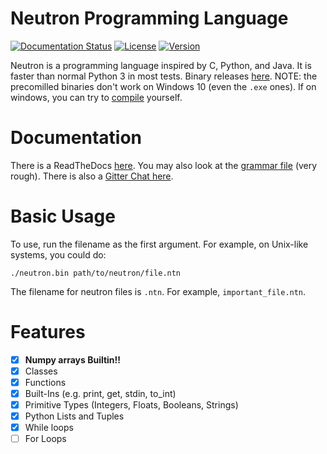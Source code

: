 # Neutron Programming Language

[![Documentation Status](https://readthedocs.org/projects/neutron-lang/badge/?version=latest)](https://neutron-lang.readthedocs.io/en/latest/?badge=latest)
[![License](https://img.shields.io/badge/license-GPL%203.0-blue.svg)](https://www.gnu.org/licenses/gpl-3.0.en.html)
[![Version](https://img.shields.io/badge/version-v0.0.1--alpha.1-orange.svg)](https://github.com/the-neutron-foundation/neutron/releases)

Neutron is a programming language inspired by C, Python, and Java. It is faster than normal Python 3 in most tests. Binary releases [here](https://github.com/the-neutron-foundation/neutron/releases). NOTE: the precomilled binaries don't work on Windows 10 (even the `.exe` ones). If on windows, you can try to [compile](https://neutron-lang.readthedocs.io/en/latest/introduction.html#installation) yourself.

# Documentation
There is a ReadTheDocs [here](https://neutron-lang.readthedocs.io/en/latest/). You may also look at the [grammar file](./grammar.txt) (very rough). There is also a [Gitter Chat here](https://gitter.im/The-Neutron-Foundation).

# Basic Usage
To use, run the filename as the first argument. For example, on Unix-like systems, you could do:

```
./neutron.bin path/to/neutron/file.ntn
```

The filename for neutron files is `.ntn`. For example, `important_file.ntn`.

# Features
- [x] **Numpy  arrays Builtin!!**
- [x] Classes
- [x] Functions
- [x] Built-Ins (e.g. print, get, stdin, to_int)
- [x] Primitive Types (Integers, Floats, Booleans, Strings)
- [x] Python Lists and Tuples
- [x] While loops
- [ ] For Loops
